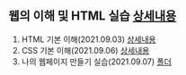 ## 웹의 이해 및 HTML 실습 [상세내용](https://github.com/kbjung/LikeLion_13th_DataCourse/tree/main/codeclass/02_web)
  1. HTML 기본 이해(2021.09.03) [상세내용](https://github.com/kbjung/LikeLion_13th_DataCourse/tree/main/codeclass/02_web/01_web_html)
  2. CSS 기본 이해(2021.09.06) [상세내용](https://github.com/kbjung/LikeLion_13th_DataCourse/tree/main/codeclass/02_web/02_css_gallery)
  3. 나의 웹페이지 만들기 실습(2021.09.07) [폴더](https://github.com/kbjung/LikeLion_13th_DataCourse/tree/main/codeclass/02_web/2021.09.07(js-practice))
